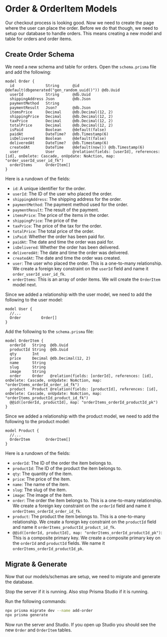 # Order & OrderItem Models

Our checkout process is looking good. Now we need to create the page where the user can place the order. Before we do that though, we need to setup our database to handle orders. This means creating a new model and table for orders and order items.

## Create Order Schema

We need a new schema and table for orders. Open the `schema.prisma` file and add the following:

```prisma
model Order {
  id              String      @id @default(dbgenerated("gen_random_uuid()")) @db.Uuid
  userId          String      @db.Uuid
  shippingAddress Json        @db.Json
  paymentMethod   String
  paymentResult   Json?       @db.Json
  itemsPrice      Decimal     @db.Decimal(12, 2)
  shippingPrice   Decimal     @db.Decimal(12, 2)
  taxPrice        Decimal     @db.Decimal(12, 2)
  totalPrice      Decimal     @db.Decimal(12, 2)
  isPaid          Boolean     @default(false)
  paidAt          DateTime?   @db.Timestamp(6)
  isDelivered     Boolean     @default(false)
  deliveredAt     DateTime?   @db.Timestamp(6)
  createdAt       DateTime    @default(now()) @db.Timestamp(6)
  user            User        @relation(fields: [userId], references: [id], onDelete: Cascade, onUpdate: NoAction, map: "order_userId_user_id_fk")
  orderItems      OrderItem[]
}
```

Here is a rundown of the fields:

- `id`: A unique identifier for the order.
- `userId`: The ID of the user who placed the order.
- `shippingAddress`: The shipping address for the order.
- `paymentMethod`: The payment method used for the order.
- `paymentResult`: The result of the payment.
- `itemsPrice`: The price of the items in the order.
- `shippingPrice`: The price of the
- `taxPrice`: The price of the tax for the order.
- `totalPrice`: The total price of the order.
- `isPaid`: Whether the order has been paid for.
- `paidAt`: The date and time the order was paid for.
- `isDelivered`: Whether the order has been delivered.
- `deliveredAt`: The date and time the order was delivered.
- `createdAt`: The date and time the order was created.
- `user`: The user who placed the order. This is a one-to-many relationship. We create a foreign key constraint on the `userId` field and name it `order_userId_user_id_fk`.
- `orderItems`: This is an array of order items. We will create the `OrderItem` model next.

Since we added a relationship with the user model, we need to add the following to the user model:

```prisma
model User {
  //...
  Order         Order[]
}
```

Add the following to the `schema.prisma` file:

```prisma
model OrderItem {
  orderId   String  @db.Uuid
  productId String  @db.Uuid
  qty       Int
  price     Decimal @db.Decimal(12, 2)
  name      String
  slug      String
  image     String
  order     Order   @relation(fields: [orderId], references: [id], onDelete: Cascade, onUpdate: NoAction, map: "orderItems_orderId_order_id_fk")
  product   Product @relation(fields: [productId], references: [id], onDelete: Cascade, onUpdate: NoAction, map: "orderItems_productId_product_id_fk")
  @@id([orderId, productId], map: "orderItems_orderId_productId_pk")
}
```

Since we added a relationship with the product model, we need to add the following to the product model:

```prisma
model Product {
  //...
  OrderItem       OrderItem[]
}
```

Here is a rundown of the fields:

- `orderId`: The ID of the order the item belongs to.
- `productId`: The ID of the product the item belongs to.
- `qty`: The quantity of the item.
- `price`: The price of the item.
- `name`: The name of the item.
- `slug`: The slug of the item.
- `image`: The image of the item.
- `order`: The order the item belongs to. This is a one-to-many relationship. We create a foreign key constraint on the `orderId` field and name it `orderItems_orderId_order_id_fk`.
- `product`: The product the item belongs to. This is a one-to-many relationship. We create a foreign key constraint on the `productId` field and name it `orderItems_productId_product_id_fk`.
- `@@id([orderId, productId], map: "orderItems_orderId_productId_pk")`: This is a composite primary key. We create a composite primary key on the `orderId` and `productId` fields. We name it `orderItems_orderId_productId_pk`.

## Migrate & Generate

Now that our models/schemas are setup, we need to migrate and generate the database.

Stop the server if it is running. Also stop Prisma Studio if it is running.

Run the following commands:

```bash
npx prisma migrate dev --name add-order
npx prisma generate
```

Now run the server and Studio. If you open up Studio you should see the new `Order` and `OrderItem` tables.
